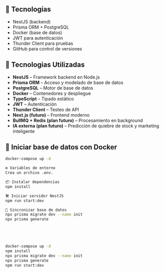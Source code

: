 ## 🧰 Tecnologías

- NestJS (backend)
- Prisma ORM + PostgreSQL
- Docker (base de datos)
- JWT para autenticación
- Thunder Client para pruebas
- GitHub para control de versiones

## 🚀 Tecnologias Utilizadas

- **NestJS** – Framework backend en Node.js
- **Prisma ORM** – Acceso y modelado de base de datos
- **PostgreSQL** – Motor de base de datos
- **Docker** – Contenedores y despliegue
- **TypeScript** – Tipado estático
- **JWT** – Autenticación
- **Thunder Client** – Testeo de API
- **Next.js (futuro)** – Frontend moderno
- **BullMQ + Redis (plan futuro)** – Procesamiento en background
- **IA externa (plan futuro)** – Predicción de quiebre de stock y marketing inteligente


## 🐳 Iniciar base de datos con Docker

```bash
docker-compose up -d

⚙️ Variables de entorno
Crea un archivo .env.

📦 Instalar dependencias
npm install

🛠️ Iniciar servidor NestJS
npm run start:dev

🔄 Sincronizar base de datos
npx prisma migrate dev --name init
npx prisma generate





docker-compose up -d
npm install
npx prisma migrate dev --name init
npx prisma generate
npm run start:dev
